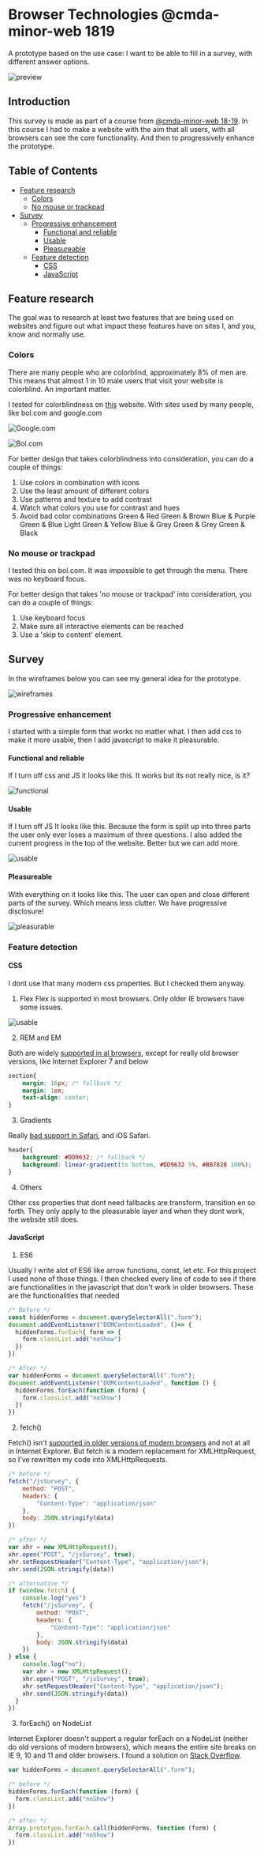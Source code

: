 # Browser Technologies @cmda-minor-web 1819

A prototype based on the use case: I want to be able to fill in a survey, with different answer options.

![preview](screens/screenshot.png)

## Introduction
This survey is made as part of a course from [@cmda-minor-web 18-19](https://github.com/cmda-minor-web/browser-technologies-1819). In this course I had to make a website with the aim that all users, with all browsers can see the core functionality. And then to progressively enhance the prototype.

## Table of Contents

- [Feature research](#feature-research)
  - [Colors](#Colors)
  - [No mouse or trackpad](#no-mouse-or-trackpad)
- [Survey](#survey)
  - [Progressive enhancement](#progressive-enhancement)
    - [Functional and reliable](#functional-and-reliable)
    - [Usable](#usable)
    - [Pleasureable](#pleasureable)
  - [Feature detection](#feature-detection)
    - [CSS](#css)
    - [JavaScript](#javascript)


## Feature research
The goal was to research at least two features that are being used on websites and figure out what impact these features have on sites I, and you, know and normally use.

### Colors

There are many people who are colorblind, approximately 8% of men are. This means that almost 1 in 10 male users that visit your website is colorblind. An important matter.

I tested for colorblindness on [this](https://www.toptal.com/designers/colorfilter/) website. With sites used by many people, like bol.com and google.com

![Google.com](google.png)

![Bol.com](colorblind.png)

For better design that takes colorblindness into consideration, you can do a couple of things: 
1. Use colors in combination with icons
2. Use the least amount of different colors
3. Use patterns and texture to add contrast
4. Watch what colors you use for contrast and hues
5. Avoid bad color combinations 
Green & Red
Green & Brown
Blue & Purple
Green & Blue
Light Green & Yellow
Blue & Grey
Green & Grey
Green & Black

### No mouse or trackpad

I tested this on bol.com. It was impossible to get through the menu. There was no keyboard focus.

For better design that takes 'no mouse or trackpad' into consideration, you can do a couple of things: 

1. Use keyboard focus
2. Make sure all interactive elements can be reached
3. Use a 'skip to content' element.

## Survey

In the wireframes below you can see my general idea for the prototype.

![wireframes](screens/wireframes.jpeg)

### Progressive enhancement
I started with a simple form that works no matter what. I then add css to make it more usable, then I add javascript to make it pleasurable.

#### Functional and reliable
If I turn off css and JS it looks like this. It works but its not really nice, is it?

![functional](screens/functional.png)

#### Usable
If I turn off JS It looks like this. Because the form is split up into three parts the user only ever loses a maximum of three questions. I also added the current progress in the top of the website. Better but we can add more.

![usable](screens/usable.png)

#### Pleasureable
With everything on it looks like this. The user can open and close different parts of the survey. Which means less clutter. We have progressive disclosure!

![pleasurable](screens/pleasurable.png)

### Feature detection

#### CSS

I dont use that many modern css properties. But I checked them anyway.

1. Flex
Flex is supported in most browsers. Only older IE browsers have some issues.

![usable](screens/flex.png)

2. REM and EM

Both are widely [supported in al browsers](https://caniuse.com/#search=rem), except for really old browser versions, like Internet Explorer 7 and below

```CSS 
section{
    margin: 16px; /* fallback */
    margin: 1em;
    text-align: center;
}
```

3. Gradients

Really [bad support in Safari](https://caniuse.com/#search=css%20gradient), and iOS Safari. 

```CSS
header{
    background: #DD9632; /* fallback */
    background: linear-gradient(to bottom, #DD9632 5%, #B07828 100%);
}
```

4. Others

Other css properties that dont need fallbacks are transform, transition en so forth. They only apply to the pleasurable layer and when they dont work, the website still does.

#### JavaScript

1. ES6

Usually I write alot of ES6 like arrow functions, const, let etc. For this project I used none of those things. I then checked every line of code to see if there are functionalities in the javascript that don't work in older browsers. These are the functionalities that needed 

```JavaScript
/* Before */
const hiddenForms = document.querySelectorAll(".form");
document.addEventListener("DOMContentLoaded", ()=> {
  hiddenForms.forEach{ form => {
    form.classList.add("noShow")
  })
})

/* After */
var hiddenForms = document.querySelectorAll(".form");
document.addEventListener("DOMContentLoaded", function () {
  hiddenForms.forEach(function (form) {
    form.classList.add("noShow")
  })
})
```

2. fetch()

Fetch() isn't [supported in older versions of modern browsers](https://caniuse.com/#search=fetch) and not at all in Internet Explorer. But fetch is a modern replacement for XMLHttpRequest, so I've rewritten my code into XMLHttpRequests.

```JavaScript
/* before */
fetch("/jsSurvey", {
    method: "POST",
    headers: {
        "Content-Type": "application/json"
    },
    body: JSON.stringify(data)
})

/* after */
var xhr = new XMLHttpRequest();
xhr.open("POST", "/jsSurvey", true);
xhr.setRequestHeader("Content-Type", "application/json");
xhr.send(JSON.stringify(data))

/* alternative */
if (window.fetch) {
    console.log("yes")
    fetch("/jsSurvey", {
        method: "POST",
        headers: {
            "Content-Type": "application/json"
        },
        body: JSON.stringify(data)
    })
} else {
    console.log("no");
    var xhr = new XMLHttpRequest();
    xhr.open("POST", "/jsSurvey", true);
    xhr.setRequestHeader("Content-Type", "application/json");
    xhr.send(JSON.stringify(data))
  }
})

```

3. forEach() on NodeList

Internet Explorer doesn't support a regular forEach on a NodeList (neither do old versions of modern browsers), which means the entire site breaks on IE 9, 10 and 11 and older browsers. I found a solution on [Stack Overflow](https://stackoverflow.com/questions/13433799/why-doesnt-nodelist-have-foreach).

```JavaScript
var hiddenForms = document.querySelectorAll(".form");

/* before */
hiddenForms.forEach(function (form) {
  form.classList.add("noShow")
})

/* after */
Array.prototype.forEach.call(hiddenForms, function (form) {
  form.classList.add("noShow")
})
```
